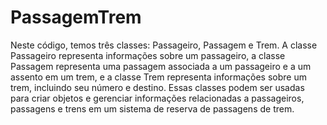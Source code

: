 # PassagemTrem

Neste código, temos três classes: Passageiro, Passagem e Trem. A classe Passageiro representa informações sobre um passageiro, 
a classe Passagem representa uma passagem associada a um passageiro e a um assento em um trem, e a classe Trem representa informações 
sobre um trem, incluindo seu número e destino. Essas classes podem ser usadas para criar objetos e gerenciar informações relacionadas 
a passageiros, passagens e trens em um sistema de reserva de passagens de trem.
